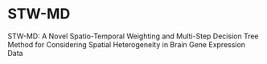 # STW-MD
STW-MD: A Novel Spatio-Temporal Weighting and Multi-Step Decision Tree Method for Considering Spatial Heterogeneity in Brain Gene Expression Data
